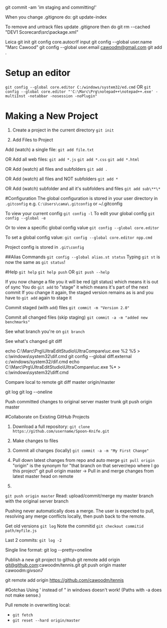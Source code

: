 git commit -am 'im staging and committing!'

When you change .gitignore do:
git update-index

To remove and untrack files
update .gitignore then do git rm --cached "DEV1 Scorecard\src\package.xml"


Leica
git init
git config core.autocrlf input
git config --global user.name "Marc Cawood"
git config --global user.email cawoodm@gmail.com
git add .

# Setup an editor
`git config --global core.editor C:/windows/system32/ed.cmd`
OR
`git config --global core.editor "'C:\Marc\Prg\notepad++\notepad++.exe' -multiInst -notabbar -nosession -noPlugin"`

# Making a New Project
1. Create a project in the current directory
`git init`

2. Add Files to Project

Add (watch) a single file:
`git add file.txt`

OR Add all web files:
`git add *.js`
`git add *.css`
`git add *.html`

OR Add (watch) all files and subfolders
`git add .`

OR Add (watch) all files and NOT subfolders
`git add *`

OR Add (watch) subfolder and all it's subfolders and files
`git add sub\**\*`

#Configuration
The global configuration is stored in your user directory in `.gitconfig`
e.g. `C:\Users\cama\.gitconfig` or ~/.gitconfig

To view your current config
`git config -l`
To edit your global config
`git config --global -e`


Or to view a specific global config value
`git config --global core.editor`

To set a global config value:
`git config --global core.editor npp.cmd`

Project config is stored in `.git\config`

##Alias Commands
`git config --global alias.st status`
Typing `git st` is now the same as `git status`!

#Help
`git help`
`git help push` OR `git push --help`

If you now change a file you it will be red (git status) which means it is out of sync
You do `git add` to "stage" it which means it's part of the next commit
If you change it again, the staged version remains as is and you have to `git add` again to stage it

Commit staged (with `add`) files
`git commit -m "Version 2.0"`

Commit all changed files (skip staging)
`git commit -a -m "added new benchmarks"`

See what branch you're on
`git branch`

See what's changed
git diff

echo C:\Marc\Prg\UltraEditStudio\UltraCompare\uc.exe %2 %5 > c:\windows\system32\dif.cmd
git config --global diff.external c:/windows/system32/dif.cmd
echo C:\Marc\Prg\UltraEditStudio\UltraCompare\uc.exe %* > c:\windows\system32\diff.cmd

Compare local to remote
git diff master origin/master

git log
git log --oneline

Push committed changes to original server master trunk
git push origin master

#Collaborate on Existing GitHub Projects

1. Download a full repository:
`git clone https://github.com/username/Spoon-Knife.git`

2. Make changes to files

3. Commit all changes (locally)
`git commit -a -m "My First Change"`

4. Pull down latest changes from repo and auto merge
`git pull origin`
"origin" is the synonym for "that branch on that server/repo where I go this project"
git pull origin master -> Pull in and merge changes from latest master head on remote

5. 
`git push origin master`
Read: upload/commit/merge my master branch with the original server branch

Pushing never automatically does a merge. The user is expected to pull, resolving any merge conflicts locally, then push back to the remote. 

Get old versions
`git log`
Note the commitid
`git checkout commitid path/myfile.js`

Last 2 commits:
`git log -2`

Single line format:
git log --pretty=oneline


Publish a new git project to github
git remote add origin git@github.com:cawoodm/tennis.git
git push origin master
cawoodm:givson7

git remote add origin https://github.com/cawoodm/tennis

#Gotchas
Using ' instead of " in windows doesn't work! (Paths with -a does not make sense.)

Pull remote in overwriting local:
* `git fetch`
* `git reset --hard origin/master`

